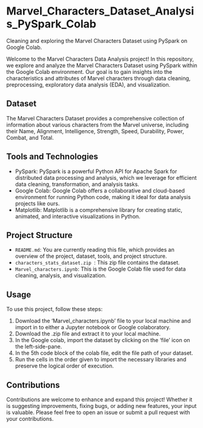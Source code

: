 # Marvel_Characters_Dataset_Analysis_PySpark_Colab
Cleaning and exploring the Marvel Characters Dataset using PySpark on Google Colab.

Welcome to the Marvel Characters Data Analysis project! In this repository, we explore and analyze the Marvel Characters Dataset using PySpark within the Google Colab environment. Our goal is to gain insights into the characteristics and attributes of Marvel characters through data cleaning, preprocessing, exploratory data analysis (EDA), and visualization.

## Dataset
The Marvel Characters Dataset provides a comprehensive collection of information about various characters from the Marvel universe, including their Name, Alignment, Intelligence, Strength, Speed, Durability, Power, Combat, and Total.
## Tools and Technologies
- PySpark: PySpark is a powerful Python API for Apache Spark for distributed data processing and analysis, which we leverage for efficient data cleaning, transformation, and analysis tasks.
- Google Colab: Google Colab offers a collaborative and cloud-based environment for running Python code, making it ideal for data analysis projects like ours.
- Matplotlib: Matplotlib is a comprehensive library for creating static, animated, and interactive visualizations in Python.

## Project Structure
- `README.md`: You are currently reading this file, which provides an overview of the project, dataset, tools, and project structure.
- `characters_stats_dataset.zip `: This zip file contains the dataset.
- `Marvel_characters.ipynb`: This is the Google Colab file used for data cleaning, analysis, and visualization.

## Usage
To use this project, follow these steps:
1.	Download the ‘Marvel_characters.ipynb’ file to your local machine and import in to either a Jupyter notebook or Google colaboratory.
2.	Download the .zip file and extract it to your local machine.
3.	In the Google colab, import the dataset by clicking on the ‘file’ icon on the left-side-pane.
4.	In the 5th code block of the colab file, edit the file path of your dataset. 
5.	Run the cells in the order given to import the necessary libraries and preserve the logical order of execution. 

## Contributions
Contributions are welcome to enhance and expand this project! Whether it is suggesting improvements, fixing bugs, or adding new features, your input is valuable. Please feel free to open an issue or submit a pull request with your contributions.


